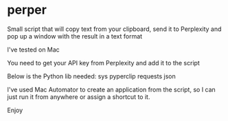 # perper
Small script that will copy text from your clipboard, send it to Perplexity and pop up a window with the result in a text format

I've tested on Mac

You need to get your API key from Perplexity and add it to the script

Below is the Python lib needed: 
sys
pyperclip
requests
json

I've used Mac Automator to create an application from the script, so I can just run it from anywhere or assign a shortcut to it. 

Enjoy
